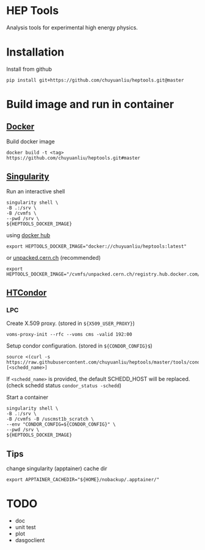 # HEP Tools
Analysis tools for experimental high energy physics.

# Installation
Install from github

    pip install git+https://github.com/chuyuanliu/heptools.git@master
# Build image and run in container
## [Docker](https://docs.docker.com/get-started/overview/)
Build docker image

    docker build -t <tag> https://github.com/chuyuanliu/heptools.git#master
## [Singularity](https://apptainer.org/docs/user/main/index.html)
Run an interactive shell

    singularity shell \
    -B .:/srv \
    -B /cvmfs \
    --pwd /srv \
    ${HEPTOOLS_DOCKER_IMAGE}
using [docker hub](https://hub.docker.com/repository/docker/chuyuanliu/heptools)

    export HEPTOOLS_DOCKER_IMAGE="docker://chuyuanliu/heptools:latest"
or [unpacked.cern.ch](https://cvmfs.readthedocs.io/en/latest/cpt-containers.html#using-unpacked-cern-ch) (recommended)

    export HEPTOOLS_DOCKER_IMAGE="/cvmfs/unpacked.cern.ch/registry.hub.docker.com/chuyuanliu/heptools:latest"
## [HTCondor](https://htcondor.readthedocs.io/en/latest/)
### LPC
Create X.509 proxy. (stored in `${X509_USER_PROXY}`)

    voms-proxy-init --rfc --voms cms -valid 192:00

Setup condor configuration. (stored in `${CONDOR_CONFIG}$`)

    source <(curl -s https://raw.githubusercontent.com/chuyuanliu/heptools/master/tools/condor_config_lpc.sh) [<schedd_name>]
If `<schedd_name>` is provided, the default SCHEDD_HOST will be replaced. (check schedd status `condor_status -schedd`)

Start a container

    singularity shell \
    -B .:/srv \
    -B /cvmfs -B /uscmst1b_scratch \
    --env "CONDOR_CONFIG=${CONDOR_CONFIG}" \
    --pwd /srv \
    ${HEPTOOLS_DOCKER_IMAGE}

## Tips
change singularity (apptainer) cache dir

    export APPTAINER_CACHEDIR="${HOME}/nobackup/.apptainer/"

# TODO
- doc
- unit test
- plot
- dasgoclient